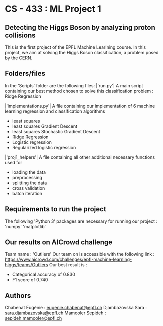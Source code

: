 # CS - 433 : ML Project 1 
## Detecting the Higgs Boson by analyzing proton collisions
This is the first project of the EPFL Machine Learining course. In this project, we aim at solving the Higgs Boson classification, a problem posed by the CERN.  

## Folders/files 
In the 'Scripts' folder are the following files: 
|'run.py'| A main script containing our best method chosen to solve this classification problem : Ridge Regression


|'implementations.py'| A file containing our implementation of 6 machine learning regression and classification algorithms 
 - least squares 
 - least squares Gradient Descent
 - least squares Stochastic Gradient Descent 
 - Ridge Regression
 - Logistic regression 
 - Regularized logistic regression
 
|'proj1_helpers'| A file containing all other additional necessary functions used for 
 - loading the data
 - preprocessing
 - splitting the data
 - cross validation
 - batch iteration 
 
## Requirements to run the project 
The following 'Python 3' packages are necessary for running our project :
'numpy'
'matplotlib'


## Our results on AICrowd challenge 
Team name : 'Outliers'
Our team on is accessible with the following link : https://www.aicrowd.com/challenges/epfl-machine-learning-higgs/teams/Outliers
Our best result is : 
- Categorical accuracy of 0.830
- F1 score of 0.740

## Authors
Chabenat Eugénie : eugenie.chabenat@epfl.ch
Djambazovska Sara : sara.djambazovska@epfl.ch
Mamooler Sepideh : sepideh.mamooler@epfl.ch
